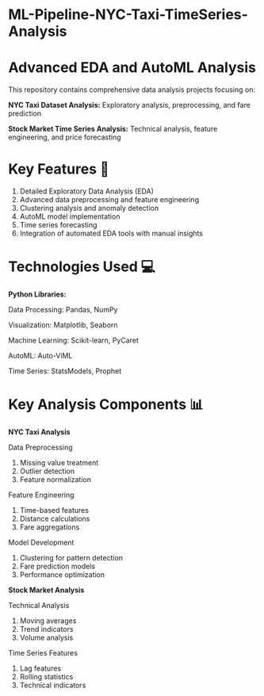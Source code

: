 # ML-Pipeline-NYC-Taxi-TimeSeries-Analysis

# Advanced EDA and AutoML Analysis
This repository contains comprehensive data analysis projects focusing on:

**NYC Taxi Dataset Analysis:** Exploratory analysis, preprocessing, and fare prediction

**Stock Market Time Series Analysis:** Technical analysis, feature engineering, and price forecasting

# Key Features 🎯

1. Detailed Exploratory Data Analysis (EDA)
2. Advanced data preprocessing and feature engineering
3. Clustering analysis and anomaly detection
4. AutoML model implementation
5. Time series forecasting
6. Integration of automated EDA tools with manual insights

# Technologies Used 💻

**Python Libraries:**

Data Processing: Pandas, NumPy

Visualization: Matplotlib, Seaborn

Machine Learning: Scikit-learn, PyCaret

AutoML: Auto-ViML

Time Series: StatsModels, Prophet

# Key Analysis Components 📊

**NYC Taxi Analysis**

Data Preprocessing

1. Missing value treatment
2. Outlier detection
3. Feature normalization

Feature Engineering

1. Time-based features
2. Distance calculations
3. Fare aggregations

Model Development

1. Clustering for pattern detection
2. Fare prediction models
3. Performance optimization

**Stock Market Analysis**

Technical Analysis

1. Moving averages
2. Trend indicators
3. Volume analysis


Time Series Features

1. Lag features
2. Rolling statistics
3. Technical indicators

